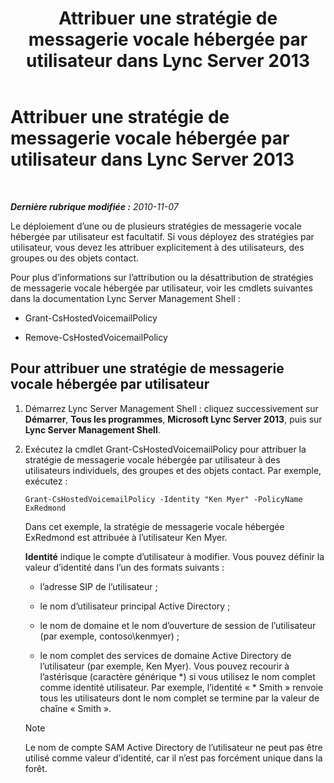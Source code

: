 ﻿---
title: Attribuer une stratégie de messagerie vocale hébergée par utilisateur dans Lync Server 2013
TOCTitle: Attribuer une stratégie de messagerie vocale hébergée par utilisateur dans Lync Server 2013
ms:assetid: d44c71a0-4407-4ab4-b7e0-d671dde3425f
ms:mtpsurl: https://technet.microsoft.com/fr-fr/library/Gg398919(v=OCS.15)
ms:contentKeyID: 49298958
ms.date: 05/20/2016
mtps_version: v=OCS.15
ms.translationtype: HT
---

# Attribuer une stratégie de messagerie vocale hébergée par utilisateur dans Lync Server 2013

 

_**Dernière rubrique modifiée :** 2010-11-07_

Le déploiement d’une ou de plusieurs stratégies de messagerie vocale hébergée par utilisateur est facultatif. Si vous déployez des stratégies par utilisateur, vous devez les attribuer explicitement à des utilisateurs, des groupes ou des objets contact.

Pour plus d’informations sur l’attribution ou la désattribution de stratégies de messagerie vocale hébergée par utilisateur, voir les cmdlets suivantes dans la documentation Lync Server Management Shell :

  - Grant-CsHostedVoicemailPolicy

  - Remove-CsHostedVoicemailPolicy

## Pour attribuer une stratégie de messagerie vocale hébergée par utilisateur

1.  Démarrez Lync Server Management Shell : cliquez successivement sur **Démarrer**, **Tous les programmes**, **Microsoft Lync Server 2013**, puis sur **Lync Server Management Shell**.

2.  Exécutez la cmdlet Grant-CsHostedVoicemailPolicy pour attribuer la stratégie de messagerie vocale hébergée par utilisateur à des utilisateurs individuels, des groupes et des objets contact. Par exemple, exécutez :
    
        Grant-CsHostedVoicemailPolicy -Identity "Ken Myer" -PolicyName ExRedmond
    
    Dans cet exemple, la stratégie de messagerie vocale hébergée ExRedmond est attribuée à l’utilisateur Ken Myer.
    
    **Identité** indique le compte d’utilisateur à modifier. Vous pouvez définir la valeur d’identité dans l’un des formats suivants :
    
      - l’adresse SIP de l’utilisateur ;
    
      - le nom d’utilisateur principal Active Directory ;
    
      - le nom de domaine et le nom d’ouverture de session de l’utilisateur (par exemple, contoso\\kenmyer) ;
    
      - le nom complet des services de domaine Active Directory de l’utilisateur (par exemple, Ken Myer). Vous pouvez recourir à l’astérisque (caractère générique \*) si vous utilisez le nom complet comme identité utilisateur. Par exemple, l’identité « \* Smith » renvoie tous les utilisateurs dont le nom complet se termine par la valeur de chaîne « Smith ».
    
    > [!NOTE]  
    > Le nom de compte SAM Active Directory de l’utilisateur ne peut pas être utilisé comme valeur d’identité, car il n’est pas forcément unique dans la forêt.
